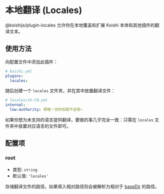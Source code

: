 # 本地翻译 (Locales)

@koishijs/plugin-locales 允许你在本地覆盖和扩展 Koishi 本体和其他插件的翻译文本。

## 使用方法

向配置文件中添加此插件：

```yaml
# koishi.yml
plugins:
  locales:
```

随后创建一个 `locales` 文件夹，并在其中放置翻译文件：

```yaml
# locales/zh-CN.yml
internal:
  low-authority: 啊哦！你的权限不足呢~
```

如果你想为未支持的语言提供翻译，要做的事几乎完全一致：只需在 `locales` 文件夹中放置对应语言的文件即可。

## 配置项

### root

- 类型: `string`
- 默认值: `'locales'`

存储翻译文件的路径。如果填入相对路径则会被解析为相对于 [baseDir](../../api/core/context.md#ctx-basedir) 的路径。
